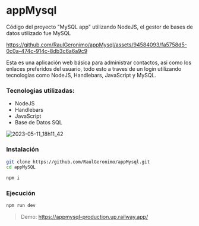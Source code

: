 # appMysql

Código del proyecto "MySQL app" utilizando NodeJS, el gestor de bases de datos utilizado fue MySQL

https://github.com/RaulGeronimo/appMysql/assets/94584093/fa5758d5-0c0a-474c-914c-8db3c6a6a9c9

Esta es una aplicación web básica para administrar contactos, asi como los enlaces preferidos del usuario, todo esto a traves de un login utilizando tecnologías como NodeJS, Handlebars, JavaScript y MySQL.

### Tecnologias utilizadas: 
- NodeJS
- Handlebars
- JavaScript
- Base de Datos SQL

![2023-05-11_18h11_42](https://github.com/RaulGeronimo/appMysql/assets/94584093/a02f4c2a-8d55-4ab6-a8c6-ba05a0427980)

### Instalación
```sh
git clone https://github.com/RaulGeronimo/appMysql.git
cd appMySQL

npm i
```

### Ejecución
```sh
npm run dev
```

> Demo: https://appmysql-production.up.railway.app/
